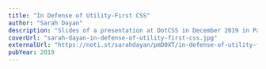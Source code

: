 ```yaml
---
title: "In Defense of Utility-First CSS"
author: "Sarah Dayan"
description: "Slides of a presentation at DotCSS in December 2019 in Paris, France by Sarah Dayan"
coverUrl: "sarah-dayan-in-defense-of-utility-first-css.jpg"
externalUrl: "https://noti.st/sarahdayan/pmD0XT/in-defense-of-utility-first-css"
pubYear: 2019
---
```

